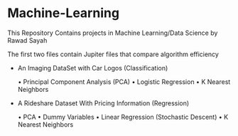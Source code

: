 # Machine-Learning

This Repository Contains projects in Machine Learning/Data Science by Rawad Sayah

The first two files contain Jupiter files that compare algorithm efficiency
  - An Imaging DataSet with Car Logos (Classification)
  
      • Principal Component Analysis (PCA)
      • Logistic Regression
      • K Nearest Neighbors
  - A Rideshare Dataset With Pricing Information (Regression)
  
      • PCA
      • Dummy Variables
      • Linear Regression (Stochastic Descent)
      • K Nearest Neighbors
